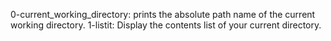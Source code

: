 0-current_working_directory: prints the absolute path name of the current working directory.
1-listit: Display the contents list of your current directory.
